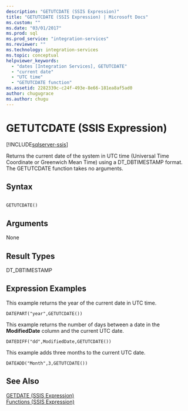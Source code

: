 ```yaml
---
description: "GETUTCDATE (SSIS Expression)"
title: "GETUTCDATE (SSIS Expression) | Microsoft Docs"
ms.custom: ""
ms.date: "03/01/2017"
ms.prod: sql
ms.prod_service: "integration-services"
ms.reviewer: ""
ms.technology: integration-services
ms.topic: conceptual
helpviewer_keywords: 
  - "dates [Integration Services], GETUTCDATE"
  - "current date"
  - "UTC time"
  - "GETUTCDATE function"
ms.assetid: 2282339c-c24f-493e-8e66-181ea8af5ad0
author: chugugrace
ms.author: chugu
---
```

# GETUTCDATE (SSIS Expression)

[!INCLUDE[sqlserver-ssis](../../includes/applies-to-version/sqlserver-ssis.md)]


  Returns the current date of the system in UTC time (Universal Time Coordinate or Greenwich Mean Time) using a DT_DBTIMESTAMP format. The GETUTCDATE function takes no arguments.  
  
## Syntax  
  
```  
  
GETUTCDATE()  
```  
  
## Arguments  
 None  
  
## Result Types  
 DT_DBTIMESTAMP  
  
## Expression Examples  
 This example returns the year of the current date in UTC time.  
  
```  
DATEPART("year",GETUTCDATE())  
```  
  
 This example returns the number of days between a date in the **ModifiedDate** column and the current UTC date.  
  
```  
DATEDIFF("dd",ModifiedDate,GETUTCDATE())  
```  
  
 This example adds three months to the current UTC date.  
  
```  
DATEADD("Month",3,GETUTCDATE())  
```  
  
## See Also  
 [GETDATE &#40;SSIS Expression&#41;](../../integration-services/expressions/getdate-ssis-expression.md)   
 [Functions &#40;SSIS Expression&#41;](../../integration-services/expressions/functions-ssis-expression.md)  
  
  
